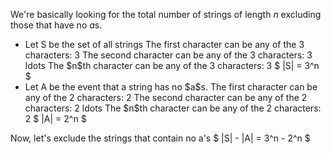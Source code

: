 We're basically looking for the total number of strings of length $n$ excluding those that have no $a$s.
<ul>
<li> Let S be the set of all strings 
The first character can be any of the 3 characters: 3 
The second character can be any of the 3 characters: 3 
ldots 
The $n$th character can be any of the 3 characters: 3 
$ |S| = 3^n $
	<li> Let A be the event that a string has no $a$s. 
The first character can be any of the 2 characters: 2 
The second character can be any of the 2 characters: 2 
ldots 
The $n$th character can be any of the 2 characters: 2 
$ |A| = 2^n $
</ul>
Now, let's exclude the strings that contain no a's 
$ |S| - |A| = 3^n - 2^n $
